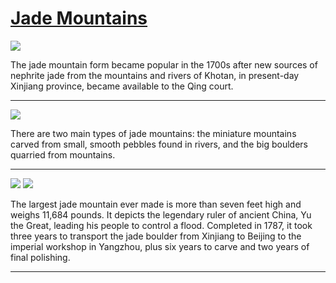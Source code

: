# [Jade Mountains](http://artsmia.github.io/griot/#/stories/839)

![](http://cdn.dx.artsmia.org/thumbs/tn_mia_1004284.jpg)

The jade mountain form became popular in the 1700s after new sources of nephrite jade from the mountains and rivers of Khotan, in present-day Xinjiang province, became available to the Qing court. 

---

![](http://cdn.dx.artsmia.org/thumbs/tn_100719_mia341_152947.jpg)

There are two main types of jade mountains: the miniature mountains carved from small, smooth pebbles found in rivers, and the big boulders quarried from mountains.

---

![](http://cdn.dx.artsmia.org/thumbs/tn_null.jpg)
![](http://cdn.dx.artsmia.org/thumbs/tn_.jpg)

The largest jade mountain ever made is more than seven feet high and weighs 11,684 pounds. It depicts the legendary ruler of ancient China, Yu the Great, leading his people to control a flood. Completed in 1787, it took three years to transport the jade boulder from Xinjiang to Beijing to the imperial workshop in Yangzhou, plus six years to carve and two years of final polishing. 

---
